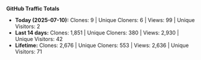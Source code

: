 
**GitHub Traffic Totals**

- **Today (2025-07-10):** Clones: 9 | Unique Cloners: 6 | Views: 99 | Unique Visitors: 2
- **Last 14 days:** Clones: 1,851 | Unique Cloners: 380 | Views: 2,930 | Unique Visitors: 42
- **Lifetime:** Clones: 2,676 | Unique Cloners: 553 | Views: 2,636 | Unique Visitors: 71
